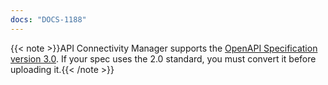 ```yaml
---
docs: "DOCS-1188" 
---
```


{{< note >}}API Connectivity Manager supports the [OpenAPI Specification version 3.0](https://swagger.io/specification/). If your spec uses the 2.0 standard, you must convert it before uploading it.{{< /note >}}

